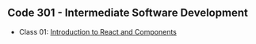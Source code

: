 ## Code 301 - Intermediate Software Development
- Class 01: [Introduction to React and Components](class-01.md)
